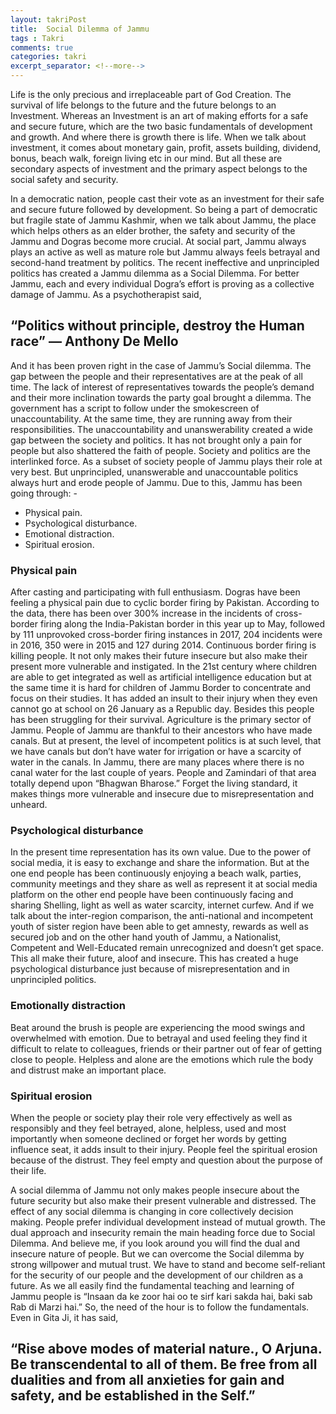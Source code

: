 ```yaml
---
layout: takriPost
title:  Social Dilemma of Jammu
tags : Takri
comments: true
categories: takri
excerpt_separator: <!--more-->
---
```


Life is the only precious and irreplaceable part of God Creation. The survival of life belongs to the future and the future belongs to an Investment. Whereas an Investment is an art of making efforts for a safe and secure future, which are the two basic fundamentals of development and growth. And where there is growth there is life. When we talk about investment, it comes about monetary gain, profit, assets building, dividend, bonus, beach walk, foreign living etc in our mind. But all these are secondary aspects of investment and the primary aspect belongs to the social safety and security.
<!--more-->

In a democratic nation, people cast their vote as an investment for their safe and secure future followed by development. So being a part of democratic but fragile state of Jammu Kashmir, when we talk about Jammu, the place which helps others as an elder brother, the safety and security of the Jammu and Dogras become more crucial. At social part, Jammu always plays an active as well as mature role but Jammu always feels betrayal and second-hand treatment by politics. The recent ineffective and unprincipled politics has created a Jammu dilemma as a Social Dilemma. For better Jammu, each and every individual Dogra’s effort is proving as a collective damage of Jammu. As a psychotherapist said,

## “Politics without principle, destroy the Human race” ― Anthony De Mello 

And it has been proven right in the case of Jammu’s Social dilemma. The gap between the people and their representatives are at the peak of all time. The lack of interest of representatives towards the people’s demand and their more inclination towards the party goal brought a dilemma. The government has a script to follow under the smokescreen of unaccountability.  At the same time, they are running away from their responsibilities. The unaccountability and unanswerability created a wide gap between the society and politics. It has not brought only a pain for people but also shattered the faith of people. Society and politics are the interlinked force. As a subset of society people of Jammu plays their role at very best. But unprincipled, unanswerable and unaccountable politics always hurt and erode people of Jammu. Due to this, Jammu has been going through: -

* Physical pain.
* Psychological disturbance.
* Emotional distraction.
* Spiritual erosion.


### Physical pain
After casting and participating with full enthusiasm. Dogras have been feeling a physical pain due to cyclic border firing by Pakistan. According to the data, there has been over 300% increase in the incidents of cross-border firing along the India-Pakistan border in this year up to May, followed by 111 unprovoked cross-border firing instances in 2017, 204 incidents were in 2016, 350 were in 2015 and 127 during 2014. Continuous border firing is killing people. It not only makes their future insecure but also make their present more vulnerable and instigated. In the 21st century where children are able to get integrated as well as artificial intelligence education but at the same time it is hard for children of Jammu Border to concentrate and focus on their studies. It has added an insult to their injury when they even cannot go at school on 26 January as a Republic day. 
Besides this people has been struggling for their survival. Agriculture is the primary sector of Jammu. People of Jammu are thankful to their ancestors who have made canals. But at present, the level of incompetent politics is at such level, that we have canals but don’t have water for irrigation or have a scarcity of water in the canals. In Jammu, there are many places where there is no canal water for the last couple of years. People and Zamindari of that area totally depend upon “Bhagwan Bharose.” Forget the living standard, it makes things more vulnerable and insecure due to misrepresentation and unheard.


### Psychological disturbance
In the present time representation has its own value. Due to the power of social media, it is easy to exchange and share the information. But at the one end people has been continuously enjoying a beach walk, parties, community meetings and they share as well as represent it at social media platform on the other end people have been continuously facing and sharing Shelling, light as well as water scarcity, internet curfew. And if we talk about the inter-region comparison, the anti-national and incompetent youth of sister region have been able to get amnesty, rewards as well as secured job and on the other hand youth of Jammu, a Nationalist, Competent and Well-Educated remain unrecognized and doesn’t get space. This all make their future, aloof and insecure. This has created a huge psychological disturbance just because of misrepresentation and in unprincipled politics. 


### Emotionally distraction
Beat around the brush is people are experiencing the mood swings and overwhelmed with emotion. Due to betrayal and used feeling they find it difficult to relate to colleagues, friends or their partner out of fear of getting close to people. Helpless and alone are the emotions which rule the body and distrust make an important place.  


### Spiritual erosion
When the people or society play their role very effectively as well as responsibly and they feel betrayed, alone, helpless, used and most importantly when someone declined or forget her words by getting influence seat, it adds insult to their injury. People feel the spiritual erosion because of the distrust. They feel empty and question about the purpose of their life.


A social dilemma of Jammu not only makes people insecure about the future security but also make their present vulnerable and distressed. The effect of any social dilemma is changing in core collectively decision making. People prefer individual development instead of mutual growth. The dual approach and insecurity remain the main heading force due to Social Dilemma. And believe me, if you look around you will find the dual and insecure nature of people. But we can overcome the Social dilemma by strong willpower and mutual trust. We have to stand and become self-reliant for the security of our people and the development of our children as a future. As we all easily find the fundamental teaching and learning of Jammu people is “Insaan da ke zoor hai oo te sirf kari sakda hai, baki sab Rab di Marzi hai.” So, the need of the hour is to follow the fundamentals. Even in Gita Ji, it has said,

## “Rise above modes of material nature., O Arjuna. Be transcendental to all of them. Be free from all dualities and from all anxieties for gain and safety, and be established in the Self.”
